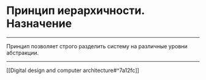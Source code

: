 # Принцип иерархичности. Назначение

---

Принцип позволяет строго разделить систему на различные уровни абстракции.

---

[[Digital design and computer architecture#^7a12fc]]